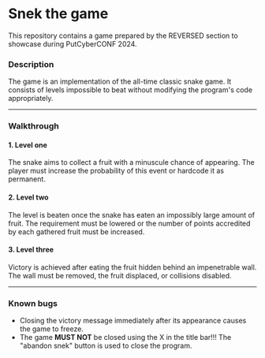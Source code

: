# Snek the game
This repository contains a game prepared by the REVERSED section to showcase during PutCyberCONF 2024.

### Description
The game is an implementation of the all-time classic snake game. It consists of levels impossible to beat without modifying the program's code appropriately.

------------
### Walkthrough

#### 1. Level one
The snake aims to collect a fruit with a minuscule chance of appearing. The player must increase the probability of this event or hardcode it as permanent.

#### 2. Level two
The level is beaten once the snake has eaten an impossibly large amount of fruit. The requirement must be lowered or the number of points accredited by each gathered fruit must be increased.

#### 3. Level three
Victory is achieved after eating the fruit hidden behind an impenetrable wall. The wall must be removed, the fruit displaced, or collisions disabled.

------------
### Known bugs

- Closing the victory message immediately after its appearance causes the game to freeze.
- The game **MUST NOT** be closed using the X in the title bar!!! The "abandon snek" button is used to close the program.
